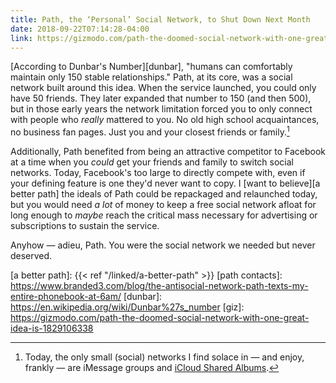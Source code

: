 ```yaml
---
title: Path, the ‘Personal’ Social Network, to Shut Down Next Month
date: 2018-09-22T07:14:28-04:00
link: https://gizmodo.com/path-the-doomed-social-network-with-one-great-idea-is-1829106338
---
```


<!-- [Harrison Weber][giz], *Gizmodo*, on the recently announced discontinuing of 'personal network' Path: 

> At the time, the company was addressing a real problem—social network fatigue—but the problem wasn’t as pertinent as it is today. Facebook had taken over the web by then, and the rise of things like Farmville made the service plenty irritating, but Facebook still had novelty left in it. It hadn’t yet fully taken over our smartphones and it didn’t own WhatsApp or Instagram. We were still years away from Zuckerberg’s nauseating congressional testimony.
Screenshot: Path

> It’s possible that Path simply arrived too early, because the need for something like Path wasn’t so pressing back then. Facebook didn’t seem entirely unbeatable yet, and the app wasn’t nearly so globally relevant. But today, now that Facebook has become the least personal way on Earth to communicate, where semi-automated actions like Happy Birthday wishes get corralled onto our Timelines en masse, the idea behind Path sounds charming and quaint and good. It would have been nice if Path had actually accomplished its mission, instead of persisting until now in obscurity.

-->

[According to Dunbar's Number][dunbar], "humans can comfortably maintain only 150 stable relationships." Path, at its core, was a social network built around this idea. When the service launched, you could only have 50 friends. They later expanded that number to 150 (and then 500), but in those early years the network limitation forced you to only connect with people who *really* mattered to you. No old high school acquaintances, no business fan pages. Just you and your closest friends or family.[^1]

Additionally, Path benefited from being an attractive competitor to Facebook at a time when you *could* get your friends and family to switch social networks. Today, Facebook's too large to directly compete with, even if your defining feature is one they'd never want to copy. I [want to believe][a better path] the ideals of Path could be repackaged and relaunched today, but you would need *a lot* of money to keep a free social network afloat for long enough to *maybe* reach the critical mass necessary for advertising or subscriptions to sustain the service. 

Anyhow — adieu, Path. You were the social network we needed but never deserved. 

[^1]: Today, the only small (social) networks I find solace in — and enjoy, frankly — are iMessage groups and [iCloud Shared Albums]. 

[icloud shared albums]: https://support.apple.com/kb/ph12068?locale=en_US
[a better path]: {{< ref "/linked/a-better-path" >}}
[path contacts]: https://www.branded3.com/blog/the-antisocial-network-path-texts-my-entire-phonebook-at-6am/
[dunbar]: https://en.wikipedia.org/wiki/Dunbar%27s_number
[giz]: https://gizmodo.com/path-the-doomed-social-network-with-one-great-idea-is-1829106338